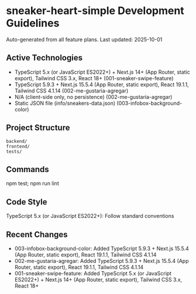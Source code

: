 # sneaker-heart-simple Development Guidelines

Auto-generated from all feature plans. Last updated: 2025-10-01

## Active Technologies
- TypeScript 5.x (or JavaScript ES2022+) + Next.js 14+ (App Router, static export), Tailwind CSS 3.x, React 18+ (001-sneaker-swipe-feature)
- TypeScript 5.9.3 + Next.js 15.5.4 (App Router, static export), React 19.1.1, Tailwind CSS 4.1.14 (002-me-gustaria-agregar)
- N/A (client-side only, no persistence) (002-me-gustaria-agregar)
- Static JSON file (info/sneakers-data.json) (003-infobox-background-color)

## Project Structure
```
backend/
frontend/
tests/
```

## Commands
npm test; npm run lint

## Code Style
TypeScript 5.x (or JavaScript ES2022+): Follow standard conventions

## Recent Changes
- 003-infobox-background-color: Added TypeScript 5.9.3 + Next.js 15.5.4 (App Router, static export), React 19.1.1, Tailwind CSS 4.1.14
- 002-me-gustaria-agregar: Added TypeScript 5.9.3 + Next.js 15.5.4 (App Router, static export), React 19.1.1, Tailwind CSS 4.1.14
- 001-sneaker-swipe-feature: Added TypeScript 5.x (or JavaScript ES2022+) + Next.js 14+ (App Router, static export), Tailwind CSS 3.x, React 18+

<!-- MANUAL ADDITIONS START -->
<!-- MANUAL ADDITIONS END -->
